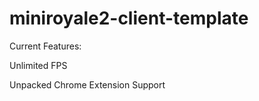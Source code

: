 # miniroyale2-client-template

Current Features:


Unlimited FPS


Unpacked Chrome Extension Support
